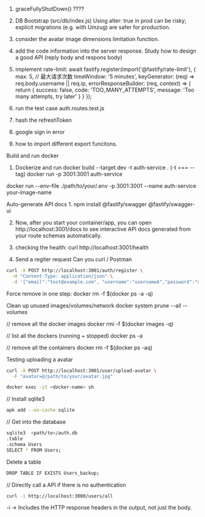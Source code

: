 
1. graceFullyShutDown() ????

2. DB Bootstrap (src/db/index.js)
Using alter: true in prod can be risky; explicit migrations (e.g. with Umzug) are
safer for production.

3. consider the avatar image dimensions limitation function.
4. add the code information into the server response. Study how to design a good API (reply body and respons body)

5. implement rate-limit:
await fastify.register(import('@fastify/rate-limit'), {
  max: 5,           // 最大请求次数
  timeWindow: '5 minutes',
  keyGenerator: (req) => req.body.username || req.ip,
  errorResponseBuilder: (req, context) => {
    return {
      success: false,
      code: 'TOO_MANY_ATTEMPTS',
      message: 'Too many attempts, try later'
    }
  }
});



5. run the test case auth.routes.test.js

6. hash the refreshToken
7. google sign in error
8. how to import different export funcitons.


Build and run docker

1. Dockerize and run
docker build --target dev -t auth-service .
(-t === --tag)
docker run -p 3001:3001 auth-service

docker run --env-file ./path/to/your/.env -p 3001:3001 --name auth-service your-image-name


Auto-generate API docs
1.
npm install @fastify/swagger @fastify/swagger-ui

2. Now, after you start your container/app, you can open http://localhost:3001/docs to
see interactive API docs generated from your route schemas automatically.


1. checking the health:
curl http://localhost:3001/health

2. Send a regiter request
Can  you curl / Postman
```sh
curl -X POST http://localhost:3001/auth/register \
  -H "Content-Type: application/json" \
  -d '{"email":"test@example.com", "username":"usernameA","password":"myPassword*123", "pinCode":"5632"}'
```

Force remove in one step:
docker rm -f $(docker ps -a -q)

Clean up unused images/volumes/network
docker system prune --all --volumes

// remove all the docker images
docker rmi -f $(docker images -q)

// list all the dockers (running + stopped)
docker ps -a

// remove all the containers
docker rm -f $(docker ps -aq)

Testing uploading a avatar
```sh
curl -X POST http://localhost:3001/user/upload-avatar \
  -F "avatar=@/path/to/your/avatar.jpg"
```

```sh
docker exec -it <docker-name> sh
```
// Install sqlite3
```sh
apk add --no-cache sqlite
```
// Get into the database
```sh
sqlite3  <path/to>/auth.db
.table
.schema Users
SELECT * FROM Users;
```
Delete a table
```sh
DROP TABLE IF EXISTS Users_backup;
```

// Directly call a API if there is no authentication
```sh
curl -i http://localhost:3000/users/all
```
-i → Includes the HTTP response headers in the output, not just the body.

